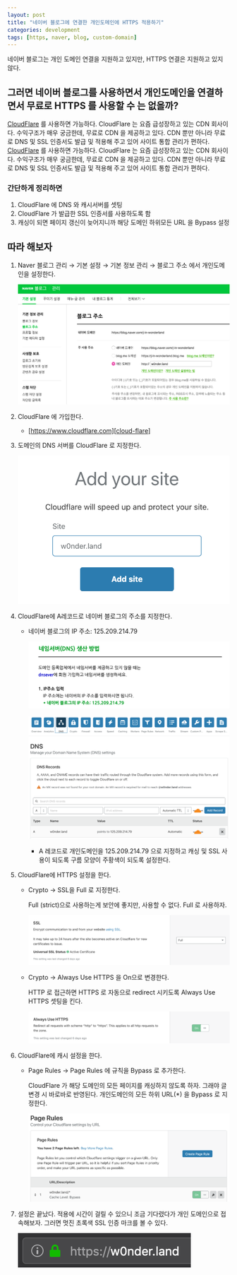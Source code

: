 ```yaml
---
layout: post
title: "네이버 블로그에 연결한 개인도메인에 HTTPS 적용하기"
categories: development
tags: [https, naver, blog, custom-domain]
---
```



네이버 블로그는 개인 도메인 연결을 지원하고 있지만, HTTPS 연결은 지원하고 있지 않다.

## 그러면 네이버 블로그를 사용하면서 개인도메인을 연결하면서 무료로 HTTPS 를 사용할 수 는 없을까?

[CloudFlare][cloud-flare] 를 사용하면 가능하다. CloudFlare 는 요즘 급성장하고 있는 CDN 회사이다. 수익구조가 매우 궁금한데, 무료로 CDN 을 제공하고 있다. CDN 뿐만 아니라 무료로 DNS 및 SSL 인증서도 발급 및 적용해 주고 있어 사이트 통합 관리가 편하다.
[CloudFlare][cloud-flare] 를 사용하면 가능하다. CloudFlare 는 요즘 급성장하고 있는 CDN 회사이다. 수익구조가 매우 궁금한데, 무료로 CDN 을 제공하고 있다. CDN 뿐만 아니라 무료로 DNS 및 SSL 인증서도 발급 및 적용해 주고 있어 사이트 통합 관리가 편하다.

### 간단하게 정리하면

1. CloudFlare 에 DNS 와 캐시서버를 셋팅
2. CloudFlare 가 발급한 SSL 인증서를 사용하도록 함
3. 캐싱이 되면 페이지 갱신이 늦어지니까 해당 도메인 하위모든 URL 을 Bypass 설정

## 따라 해보자

1. Naver 블로그 관리 → 기본 설정 → 기본 정보 관리 → 블로그 주소 에서 개인도메인을 설정한다. 

    ![](/assets/posts/how-to-enable-https-on-a-naver-blog-having-custom-domain/9ab5c112-bef2-4559-9b9c-558603c5dc7e.png)

2. CloudFlare 에 가입한다.
    - [https://www.cloudflare.com][cloud-flare]
3. 도메인의 DNS 서버를 CloudFlare 로 지정한다.

    ![](/assets/posts/how-to-enable-https-on-a-naver-blog-having-custom-domain/f3552f63-df57-4f1c-9d27-6770de63178a.png)

4. CloudFlare에 A레코드로 네이버 블로그의 주소를 지정한다.
    - 네이버 블로그의 IP 주소: 125.209.214.79

        ![](/assets/posts/how-to-enable-https-on-a-naver-blog-having-custom-domain/24a09431-33f6-4936-a32c-b272843fe3a6.png)

        ![](/assets/posts/how-to-enable-https-on-a-naver-blog-having-custom-domain/102c6193-0ade-4dd2-a08d-43451e2bdffb.png)

        - A 레코드로 개인도메인을 125.209.214.79 으로 지정하고 캐싱 및 SSL 사용이 되도록 구름 모양이 주황색이 되도록 설정한다.
5. CloudFlare에 HTTPS 설정을 한다.
    - Crypto → SSL을 Full 로 지정한다.

        Full (strict)으로 사용하는게 보안에 좋지만, 사용할 수 없다. Full 로 사용하자.

        ![](/assets/posts/how-to-enable-https-on-a-naver-blog-having-custom-domain/7da86655-b369-4d8f-a2b3-23bad8e3bb8a.png)

    - Crypto → Always Use HTTPS 을 On으로 변경한다.

        HTTP 로 접근하면 HTTPS 로 자동으로 redirect 시키도록 Always Use HTTPS 셋팅을 킨다.

        ![](/assets/posts/how-to-enable-https-on-a-naver-blog-having-custom-domain/149e262d-a467-46a3-a931-085e6a2e50ce.png)

6. CloudFlare에 캐시 설정을 한다.
    - Page Rules → Page Rules 에 규칙을 Bypass 로 추가한다.

        CloudFlare 가 해당 도메인의 모든 페이지를 캐싱하지 않도록 하자. 그래야 글 변경 시 바로바로 반영된다. 개인도메인의 모든 하위 URL(*) 을 Bypass 로 지정한다.

        ![](/assets/posts/how-to-enable-https-on-a-naver-blog-having-custom-domain/a3631d95-d982-4192-94f2-56a06e5c9460.png)

7. 설정은 끝났다. 적용에 시간이 걸릴 수 있으니 조금 기다렸다가 개인 도메인으로 접속해보자. 그러면 멋진 초록색 SSL 인증 마크를 볼 수 있다.

    ![](/assets/posts/how-to-enable-https-on-a-naver-blog-having-custom-domain/34cb371e-75cf-46a7-8566-4ed7c910182b.png)


[cloud-flare]: https://www.cloudflare.com
